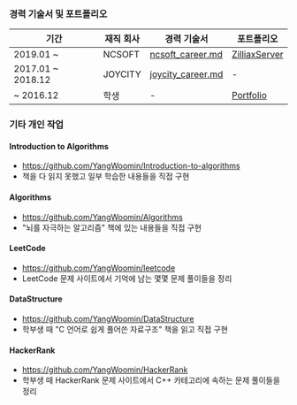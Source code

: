 
### 경력 기술서 및 포트폴리오

| 기간 | 재직 회사 | 경력 기술서 | 포트폴리오 |
|----------|----------|----------|----------|
| 2019.01 ~ | NCSOFT | [ncsoft_career.md](ncsoft_career.md) | [ZilliaxServer](https://github.com/YangWoomin/ZilliaxServer) |
| 2017.01 ~ 2018.12 | JOYCITY | [joycity_career.md](joycity_career.md) | - |
| ~ 2016.12 | 학생 | - | [Portfolio](https://github.com/YangWoomin/Portfolio) |


### 기타 개인 작업
#### Introduction to Algorithms 
* https://github.com/YangWoomin/Introduction-to-algorithms
* 책을 다 읽지 못했고 일부 학습한 내용들을 직접 구현
#### Algorithms 
* https://github.com/YangWoomin/Algorithms
* "뇌를 자극하는 알고리즘" 책에 있는 내용들을 직접 구현
#### LeetCode
* https://github.com/YangWoomin/leetcode
* LeetCode 문제 사이트에서 기억에 남는 몇몇 문제 풀이들을 정리
#### DataStructure
* https://github.com/YangWoomin/DataStructure
* 학부생 때 "C 언어로 쉽게 풀어쓴 자료구조" 책을 읽고 직접 구현
#### HackerRank
* https://github.com/YangWoomin/HackerRank
* 학부생 때 HackerRank 문제 사이트에서 C++ 카테고리에 속하는 문제 풀이들을 정리
